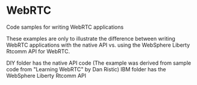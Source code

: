 # WebRTC
Code samples for writing WebRTC applications

These examples are only to illustrate the difference between writing WebRTC applications with the native API vs. using the WebSphere Liberty Rtcomm API for WebRTC.

DIY folder has the native API code (The example was derived from sample code from "Learning WebRTC" by Dan Ristic)
IBM folder has the WebSphere Liberty Rtcomm API


